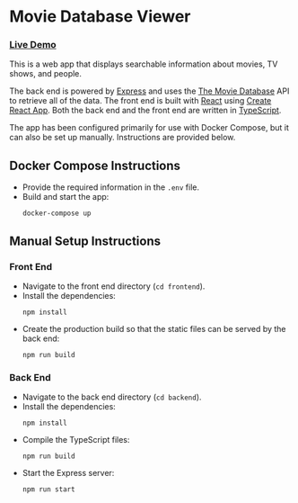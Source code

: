 # Movie Database Viewer
### [Live Demo](https://danielbeckham.com/movie-database-viewer)

This is a web app that displays searchable information about movies, TV shows, and people.

The back end is powered by [Express](https://expressjs.com/) and uses the [The Movie Database](https://www.themoviedb.org/) API to retrieve all of the data. The front end is built with [React](https://reactjs.org/) using [Create React App](https://create-react-app.dev/). Both the back end and the front end are written in [TypeScript](https://www.typescriptlang.org/).

The app has been configured primarily for use with Docker Compose, but it can also be set up manually. Instructions are provided below.

## Docker Compose Instructions
* Provide the required information in the `.env` file.
* Build and start the app:
  ```
  docker-compose up
  ```

## Manual Setup Instructions
### Front End
* Navigate to the front end directory (`cd frontend`). 
* Install the dependencies:
  ```
  npm install
  ```
* Create the production build so that the static files can be served by the back end:
  ```
  npm run build
  ```

### Back End
* Navigate to the back end directory (`cd backend`).
* Install the dependencies:
  ```
  npm install
  ```
* Compile the TypeScript files:
  ```
  npm run build
  ```
* Start the Express server:
  ```
  npm run start
  ```
